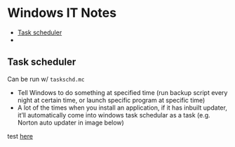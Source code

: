 # Windows IT Notes

- [Task scheduler](##task-scheduler)
- 

## Task scheduler
Can be run w/ `taskschd.mc`
-	Tell Windows to do something at specified time (run backup script every night at certain time, or launch specific program at specific time)
-	A lot of the times when you install an application, if it has inbuilt updater, it’ll automatically come into windows task schedular as a task (e.g. Norton auto updater in image below)



test [here](#Task-scheduler)
